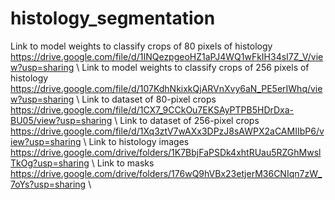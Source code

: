 # histology_segmentation
Link to model weights to classify crops of 80 pixels of histology https://drive.google.com/file/d/1INQezpgeoHZ1aPJ4WQ1wFkIH34sI7Z_V/view?usp=sharing \\
Link to model weights to classify crops of 256 pixels of histology https://drive.google.com/file/d/107KdhNkixkQjARVnXvy6aN_PE5erIWhq/view?usp=sharing \\
Link to dataset of 80-pixel crops https://drive.google.com/file/d/1CX7_9CCkOu7EKSAyPTPB5HDrDxa-BU05/view?usp=sharing \\
Link to dataset of 256-pixel crops https://drive.google.com/file/d/1Xq3ztV7wAXx3DPzJ8sAWPX2aCAMIIbP6/view?usp=sharing \\
Link to histology images https://drive.google.com/drive/folders/1K7BbjFaPSDk4xhtRUau5RZGhMwslTkOg?usp=sharing \\
Link to masks https://drive.google.com/drive/folders/176wQ9hVBx23etjerM36CNIqn7zW_7oYs?usp=sharing \\
